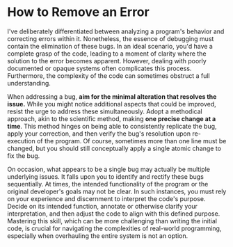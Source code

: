 # How to Remove an Error

I've deliberately differentiated between analyzing a program's behavior and correcting errors within it. Nonetheless, the essence of debugging must contain the elimination of these bugs. In an ideal scenario, you'd have a complete grasp of the code, leading to a moment of clarity where the solution to the error becomes apparent. However, dealing with poorly documented or opaque systems often complicates this process. Furthermore, the complexity of the code can sometimes obstruct a full understanding.

When addressing a bug, **aim for the minimal alteration that resolves the issue.** While you might notice additional aspects that could be improved, resist the urge to address these simultaneously. Adopt a methodical approach, akin to the scientific method, making **one precise change at a time**. This method hinges on being able to consistently replicate the bug, apply your correction, and then verify the bug's resolution upon re-execution of the program. Of course, sometimes more than one line must be changed, but you should still conceptually apply a single atomic change to fix the bug.

On occasion, what appears to be a single bug may actually be multiple underlying issues. It falls upon you to identify and rectify these bugs sequentially. At times, the intended functionality of the program or the original developer's goals may not be clear. In such instances, you must rely on your experience and discernment to interpret the code's purpose. Decide on its intended function, annotate or otherwise clarify your interpretation, and then adjust the code to align with this defined purpose. Mastering this skill, which can be more challenging than writing the initial code, is crucial for navigating the complexities of real-world programming, especially when overhauling the entire system is not an option.
